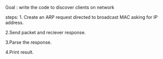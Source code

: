 Goal : write the code to discover clients on network


steps: 1. Create an ARP request directed to broadcast MAC asking for IP address.


2.Send packet and reciever response.


3.Parse the response.


4.Print result.
